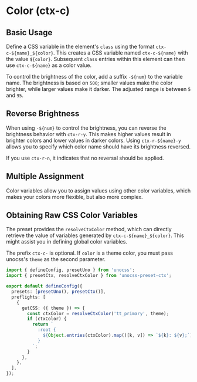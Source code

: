 # Color (ctx-c)

## Basic Usage

Define a CSS variable in the element's `class` using the format `ctx-c-${name}_${color}`. This creates a CSS variable named `ctx-c-${name}` with the value `${color}`. Subsequent `class` entries within this element can then use `ctx-c-${name}` as a color value.

To control the brightness of the color, add a suffix `-${num}` to the variable name. The brightness is based on `500`; smaller values make the color brighter, while larger values make it darker. The adjusted range is between `5` and `95`.

<demo vue="context-color/base.vue"/>

## Reverse Brightness

When using `-${num}` to control the brightness, you can reverse the brightness behavior with `ctx-r-y`. This makes higher values result in brighter colors and lower values in darker colors. Using `ctx-r-${name}-y` allows you to specify which color name should have its brightness reversed.

If you use `ctx-r-n`, it indicates that no reversal should be applied.

<demo vue="context-color/reverse.vue"/>

## Multiple Assignment

Color variables allow you to assign values using other color variables, which makes your colors more flexible, but also more complex.

<demo vue="context-color/assign.vue"/>

## Obtaining Raw CSS Color Variables

The preset provides the `resolveCtxColor` method, which can directly retrieve the value of variables generated by `ctx-c-${name}_${color}`. This might assist you in defining global color variables.

The prefix `ctx-c-` is optional. If `color` is a theme color, you must pass unocss's `theme` as the second parameter.

```ts
import { defineConfig, presetUno } from 'unocss';
import { presetCtx, resolveCtxColor } from 'unocss-preset-ctx';

export default defineConfig({
  presets: [presetUno(), presetCtx()],
  preflights: [
    {
      getCSS: ({ theme }) => {
        const ctxColor = resolveCtxColor('tt_primary', theme);
        if (ctxColor) {
          return `
            :root {
              ${Object.entries(ctxColor).map(([k, v]) => `${k}: ${v};`).join('\n')}
            }
          `;
        }
      },
    },
  ],
});
```
